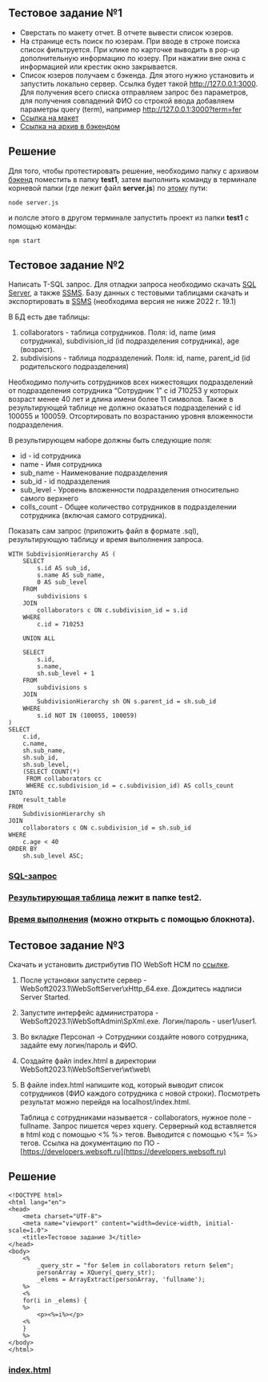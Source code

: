 ## Тестовое задание №1

* Сверстать по макету отчет. В отчете вывести список юзеров.
* На странице есть поиск по юзерам. При вводе в строке поиска список фильтруется. При клике по карточке выводить в pop-up дополнительную информацию по юзеру. При нажатии вне окна с информацией или крестик окно закрывается.
* Список юзеров получаем с бэкенда. Для этого нужно установить и запустить локально сервер. Ссылка будет такой http://127.0.0.1:3000. Для получения всего списка отправляем запрос без параметров, для получения совпадений ФИО со строкой ввода добавляем параметры query (term), например http://127.0.0.1:3000?term=fer
* [Ссылка на макет](https://www.figma.com/file/sVohAvXP1UpHzN3MMLwmkB/%D0%97%D0%B0%D0%B4%D0%B0%D1%87%D0%B0-30080?node-id=0%3A1&t=kenPBeTH1t4zLitJ-0)
* [Ссылка на архив в бэкендом](https://drive.google.com/file/d/1bRxaW02JMJA1Z4CBWLv_-j6UzeHSrzJ_/view?usp=sharing)

## Решение

Для того, чтобы протестировать решение, необходимо папку с архивом [бэкенд](https://disk.yandex.ru/d/ajZyQoJcGstafQ) поместить в папку **test1**, затем выполнить команду в терминале корневой папки (где лежит файл **server.js**) по [этому](./test1/server/server.js) пути:

```
node server.js
```
и полсле этого в другом терминале запустить проект из папки **test1** с помощью команды:
```
npm start
```

## Тестовое задание №2

Написать T-SQL запрос.
Для отладки запроса необходимо скачать [SQL Server](https://www.microsoft.com/en-us/sql-server/sql-server-downloads), а также [SSMS](https://learn.microsoft.com/ru-ru/sql/ssms/download-sql-server-management-studio-ssms?view=sql-server-ver16).
Базу данных с тестовыми таблицами скачать и экспортировать в [SSMS](https://disk.yandex.ru/d/lssevrQ9uwdUhw) (необходима версия не ниже 2022 г. 19.1)

В БД есть две таблицы:
1. collaborators - таблица сотрудников. Поля: id, name (имя сотрудника), subdivision_id (id подразделения сотрудника), age (возраст).
2. subdivisions - таблица подразделений. Поля: id, name, parent_id (id родительского подразделения)

Необходимо получить сотрудников всех нижестоящих подразделений от подразделения сотрудника “Сотрудник 1” с id 710253 у которых возраст менее 40 лет и длина имени более 11 символов. Также в результирующей таблице не должно оказаться подразделений с id 100055 и 100059. Отсортировать по возрастанию уровня вложенности подразделения.

В результирующем наборе должны быть следующие поля:

* id - id сотрудника
* name - Имя сотрудника
* sub_name - Наименование подразделения
* sub_id - id подразделения
* sub_level - Уровень вложенности подразделения относительно самого верхнего
* colls_count - Общее количество сотрудников в подразделении сотрудника (включая самого сотрудника).

Показать сам запрос (приложить файл в формате .sql), результирующую таблицу и время выполнения запроса.

```
WITH SubdivisionHierarchy AS (
    SELECT
        s.id AS sub_id,
        s.name AS sub_name,
        0 AS sub_level
    FROM
        subdivisions s
    JOIN
        collaborators c ON c.subdivision_id = s.id
    WHERE
        c.id = 710253

    UNION ALL

    SELECT
        s.id,
        s.name,
        sh.sub_level + 1
    FROM
        subdivisions s
    JOIN
        SubdivisionHierarchy sh ON s.parent_id = sh.sub_id
    WHERE
        s.id NOT IN (100055, 100059)
)
SELECT
    c.id,
    c.name,
    sh.sub_name,
    sh.sub_id,
    sh.sub_level,
    (SELECT COUNT(*)
     FROM collaborators cc
     WHERE cc.subdivision_id = c.subdivision_id) AS colls_count
INTO
    result_table
FROM
    SubdivisionHierarchy sh
JOIN
    collaborators c ON c.subdivision_id = sh.sub_id
WHERE
    c.age < 40
ORDER BY
    sh.sub_level ASC;

```

### [SQL-запрос](./test2/Запрос.sql)

### [Результирующая таблица](./test2/Результирующая%20таблица.bacpac) лежит в папке **test2**.

### [Время выполнения](./test2/Время.rpt) (можно открыть с помощью блокнота).


## Тестовое задание №3
Скачать и установить дистрибутив ПО WebSoft HCM по [ссылке](https://disk.yandex.ru/d/oDFQQTnPrcqRNQ).

1.	После установки запустите сервер - WebSoft2023.1\WebSoftServer\xHttp_64.exe. Дождитесь надписи Server Started.
2.	Запустите интерфейс администратора - WebSoft2023.1\WebSoftAdmin\SpXml.exe. Логин/пароль - user1/user1.
3.	Во вкладке Персонал -> Сотрудники создайте нового сотрудника, задайте ему логин/пароль и ФИО.
4.	Создайте файл index.html в директории WebSoft2023.1\WebSoftServer\wt\web\
5.	В файле index.html напишите код, который выводит список сотрудников  (ФИО каждого сотрудника с новой строки). Посмотреть результат можно перейдя на localhost/index.html.

	Таблица с сотрудниками называется - collaborators, нужное поле - fullname. Запрос пишется через xquery.
Серверный код вставляется в html код с помощью <% %> тегов. Выводится с помощью <%= %> тегов.
Ссылка на документацию по ПО - [https://developers.websoft.ru](https://developers.websoft.ru)

## Решение

```
<!DOCTYPE html>
<html lang="en">
<head>
    <meta charset="UTF-8">
    <meta name="viewport" content="width=device-width, initial-scale=1.0">
    <title>Тестовое задание 3</title>
</head>
<body>
    <%
        _query_str = "for $elem in collaborators return $elem";
        personArray = XQuery(_query_str);
        _elems = ArrayExtract(personArray, 'fullname');
    %>
    <%
    for(i in _elems) {
    %>
        <p><%=i%></p>
    <%
    }
    %>
</body>
</html>

```
### [index.html](./test3/index.html)